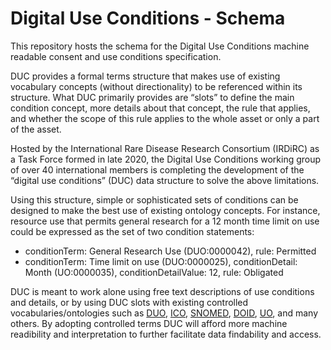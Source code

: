 # Digital Use Conditions - Schema 
This repository hosts the schema for the Digital Use Conditions machine readable consent and use conditions specification.

DUC provides a formal terms structure that makes use of existing vocabulary concepts (without directionality) to be referenced within its structure. What DUC primarily provides are “slots” to define the main condition concept, more details about that concept, the rule that applies, and whether the scope of this rule applies to the whole asset or only a part of the asset.

Hosted by the International Rare Disease Research Consortium (IRDiRC) as a Task Force formed in late 2020, the Digital Use Conditions working group of over 40 international members is completing the development of the “digital use conditions” (DUC) data structure to solve the above limitations.

Using this structure, simple or sophisticated sets of conditions can be designed to make the best use of existing ontology concepts. For instance, resource use that permits general research for a 12 month time limit on use could be expressed as the set of two condition statements:
- conditionTerm: General Research Use (DUO:0000042), rule: Permitted
- conditionTerm: Time limit on use (DUO:0000025), conditionDetail: Month (UO:0000035), conditionDetailValue: 12, rule: Obligated

DUC is meant to work alone using free text descriptions of use conditions and details, or by using DUC slots with existing controlled vocabularies/ontologies such as [DUO](https://www.ebi.ac.uk/ols/ontologies/duo), [ICO](https://www.ebi.ac.uk/ols/ontologies/ico), [SNOMED](https://www.ebi.ac.uk/ols/ontologies/snomed), [DOID](https://www.ebi.ac.uk/ols/ontologies/doid), [UO](https://www.ebi.ac.uk/ols/ontologies/uo), and many others. By adopting controlled terms DUC will afford more machine readibility and interpretation to further facilitate data findability and access.
